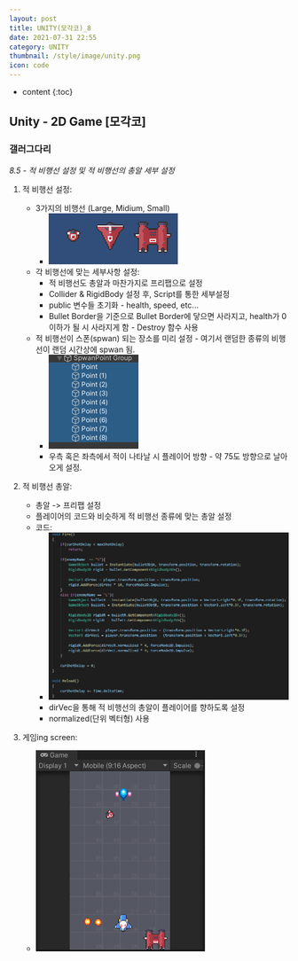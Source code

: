 ```yaml
---
layout: post
title: UNITY(모각코)_8
date: 2021-07-31 22:55
category: UNITY
thumbnail: /style/image/unity.png
icon: code
---
```


* content
{:toc}

## Unity - 2D Game [모각코]
### 갤러그다리
*8.5 - 적 비행선 설정 및 적 비행선의 총알 세부 설정*
1. 적 비행선 설정:
    - 3가지의 비행선 (Large, Midium, Small)
        + ![alt Enemy](/style/image/Enemy.PNG)  
    - 각 비행선에 맞는 세부사항 설정: 
        + 적 비행선도 총알과 마찬가지로 프리팹으로 설정  
        + Collider & RigidBody 설정 후, Script를 통한 세부설정  
        + public 변수들 초기화 - health, speed, etc...  
        + Bullet Border을 기준으로 Bullet Border에 닿으면 사라지고, health가 0이하가 될 시 사라지게 함 - Destroy 함수 사용
    - 적 비행선이 스폰(spwan) 되는 장소를 미리 설정 - 여기서 랜덤한 종류의 비행선이 랜덤 시간상에 spwan 됨.
        + ![alt spwan](/style/image/spwan.PNG)  
        + 우측 혹은 좌측에서 적이 나타날 시 플레이어 방향 - 약 75도 방향으로 날아오게 설정.  

2. 적 비행선 총알: 
    - 총알 -> 프리팹 설정  
    - 플레이어의 코드와 비슷하게 적 비행선 종류에 맞는 총알 설정
    - 코드:  
        + ![alt Enemy_fire](style/image/Enemy_fire.PNG)  
        + dirVec을 통해 적 비행선의 총알이 플레이어를 향하도록 설정  
        + normalized(단위 벡터형) 사용  
    
3. 게임ing screen:  
    + ![alt Gaming](style/image/Gaming.png)  
    
    